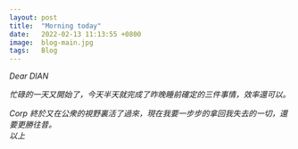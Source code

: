 ```yaml
---
layout: post
title:  "Morning today"
date:   2022-02-13 11:13:55 +0800
image:  blog-main.jpg
tags:   Blog
---
```


*Dear DIAN*  

*忙碌的一天又開始了，今天半天就完成了昨晚睡前確定的三件事情，效率還可以。*  

*Corp 終於又在公衆的視野裏活了過來，現在我要一步步的拿回我失去的一切，還要更勝往昔。*  
*以上*  
